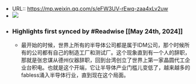 - URL:: https://mp.weixin.qq.com/s/eFW3UV-rEwq-zaa4xLv2uw
- ![](https://readwise-assets.s3.amazonaws.com/static/images/article0.00998d930354.png)
- ### Highlights first synced by #Readwise [[May 24th, 2024]]
    - 最开始的时候，世界上所有的半导体公司都是属于IDM公司，那个时候所有的公司都有自己的制造工厂和测试厂。这个现象直到有一个人的辞职，那就是张忠谋从德州仪器辞职，回到台湾创立了世界上第一家晶圆代工企业台积电。也就是这个开端，它让半导体产业门槛儿变低了，越来越多的fabless涌入半导体行业，直到现在这个局面。
